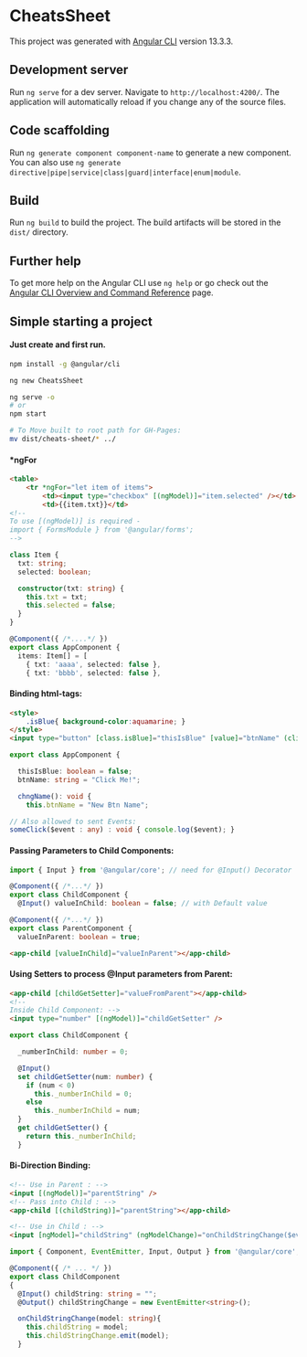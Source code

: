 # CheatsSheet

This project was generated with [Angular CLI](https://github.com/angular/angular-cli) version 13.3.3.

## Development server

Run `ng serve` for a dev server. Navigate to `http://localhost:4200/`. The application will automatically reload if you change any of the source files.

## Code scaffolding

Run `ng generate component component-name` to generate a new component. You can also use `ng generate directive|pipe|service|class|guard|interface|enum|module`.

## Build

Run `ng build` to build the project. The build artifacts will be stored in the `dist/` directory.

## Further help

To get more help on the Angular CLI use `ng help` or go check out the [Angular CLI Overview and Command Reference](https://angular.io/cli) page.

## Simple starting a project

#### Just create and first run.

```sh
npm install -g @angular/cli

ng new CheatsSheet

ng serve -o
# or
npm start

# To Move built to root path for GH-Pages:
mv dist/cheats-sheet/* ../
```

#### *ngFor

```html
<table>
    <tr *ngFor="let item of items">
        <td><input type="checkbox" [(ngModel)]="item.selected" /></td>
        <td>{{item.txt}}</td>
<!--
To use [(ngModel)] is required - 
import { FormsModule } from '@angular/forms';
-->        
```

```ts
class Item {
  txt: string;
  selected: boolean;

  constructor(txt: string) {
    this.txt = txt;
    this.selected = false;
  }
}

@Component({ /*....*/ })
export class AppComponent {
  items: Item[] = [
    { txt: 'aaaa', selected: false },
    { txt: 'bbbb', selected: false },
```

#### Binding html-tags:

```html
<style>
    .isBlue{ background-color:aquamarine; }
</style>
<input type="button" [class.isBlue]="thisIsBlue" [value]="btnName" (click)="chngName()" />
```
```ts
export class AppComponent {

  thisIsBlue: boolean = false;
  btnName: string = "Click Me!";

  chngName(): void {
    this.btnName = "New Btn Name";

// Also allowed to sent Events:
someClick($event : any) : void { console.log($event); }
```

#### Passing Parameters to Child Components:

```ts
import { Input } from '@angular/core'; // need for @Input() Decorator

@Component({ /*...*/ })
export class ChildComponent {
  @Input() valueInChild: boolean = false; // with Default value

@Component({ /*...*/ })
export class ParentComponent {
  valueInParent: boolean = true;
```
```html
<app-child [valueInChild]="valueInParent"></app-child>
```

#### Using Setters to process @Input parameters from Parent:

```html
<app-child [childGetSetter]="valueFromParent"></app-child>
<!--
Inside Child Component: -->
<input type="number" [(ngModel)]="childGetSetter" />
```
```ts
export class ChildComponent {

  _numberInChild: number = 0;

  @Input()
  set childGetSetter(num: number) {
    if (num < 0)
      this._numberInChild = 0;
    else
      this._numberInChild = num;
  }
  get childGetSetter() { 
    return this._numberInChild;
  }
```

#### Bi-Direction Binding:
```html
<!-- Use in Parent : -->
<input [(ngModel)]="parentString" />
<!-- Pass into Child : -->
<app-child [(childString)]="parentString"></app-child>

<!-- Use in Child : -->
<input [ngModel]="childString" (ngModelChange)="onChildStringChange($event)" />
```
```ts
import { Component, EventEmitter, Input, Output } from '@angular/core';

@Component({ /* ... */ })
export class ChildComponent
{
  @Input() childString: string = "";
  @Output() childStringChange = new EventEmitter<string>();

  onChildStringChange(model: string){
    this.childString = model;
    this.childStringChange.emit(model);
  }
```



